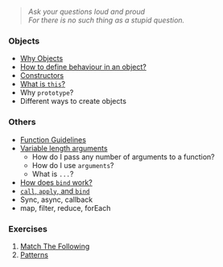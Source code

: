 > _Ask your questions loud and proud<br/>For there is no such thing as a stupid question._

### Objects

* [Why Objects](why_objects)
* [How to define behaviour in an object?](behaviour_in_an_object)
* [Constructors](constructors)
* [What is `this`?](this)
* Why `prototype`?
* Different ways to create objects

### Others
* [Function Guidelines](function_guidelines)
* [Variable length arguments](varargs)
  * How do I pass any number of arguments to a function?
  * How do I use `arguments`?
  * What is `...`?
* [How does `bind` work?](how_does_bind_work)
* [`call`, `apply`, and `bind`](call_apply_bind)
* Sync, async, callback
* map, filter, reduce, forEach

### Exercises
1. [Match The Following](exercises/match_the_following)
1. [Patterns](exercises/patterns)
